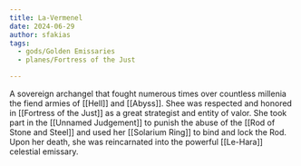 ```yaml
---
title: La-Vermenel
date: 2024-06-29
author: sfakias
tags:
  - gods/Golden Emissaries
  - planes/Fortress of the Just

---
```


A sovereign archangel that fought numerous times over countless millenia the fiend armies of [[Hell]] and [[Abyss]]. Shee was respected and honored in [[Fortress of the Just]] as a great strategist and entity of valor. She took part in the [[Unnamed Judgement]] to punish the abuse of the [[Rod of Stone and Steel]] and used her [[Solarium Ring]] to bind and lock the Rod. Upon her death, she was reincarnated into the powerful [[Le-Hara]] celestial emissary.